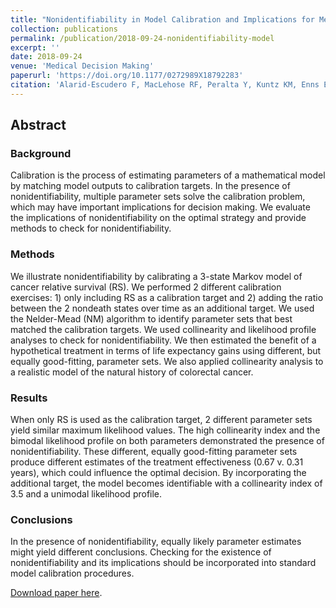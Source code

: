 ```yaml
---
title: "Nonidentifiability in Model Calibration and Implications for Medical Decision Making"
collection: publications
permalink: /publication/2018-09-24-nonidentifiability-model
excerpt: ''
date: 2018-09-24
venue: 'Medical Decision Making'
paperurl: 'https://doi.org/10.1177/0272989X18792283'
citation: 'Alarid-Escudero F, MacLehose RF, Peralta Y, Kuntz KM, Enns EA. Non-identifiability in model calibration and implications to medical decision making. Medical Decision Making, 2018;38(7):810-21. https://doi.org/10.1177/0272989X18792283'
---
```

## Abstract
### Background
Calibration is the process of estimating parameters of a mathematical model by matching model outputs to calibration targets. In the presence of nonidentifiability, multiple parameter sets solve the calibration problem, which may have important implications for decision making. We evaluate the implications of nonidentifiability on the optimal strategy and provide methods to check for nonidentifiability.

### Methods
We illustrate nonidentifiability by calibrating a 3-state Markov model of cancer relative survival (RS). We performed 2 different calibration exercises: 1) only including RS as a calibration target and 2) adding the ratio between the 2 nondeath states over time as an additional target. We used the Nelder-Mead (NM) algorithm to identify parameter sets that best matched the calibration targets. We used collinearity and likelihood profile analyses to check for nonidentifiability. We then estimated the benefit of a hypothetical treatment in terms of life expectancy gains using different, but equally good-fitting, parameter sets. We also applied collinearity analysis to a realistic model of the natural history of colorectal cancer.

### Results
When only RS is used as the calibration target, 2 different parameter sets yield similar maximum likelihood values. The high collinearity index and the bimodal likelihood profile on both parameters demonstrated the presence of nonidentifiability. These different, equally good-fitting parameter sets produce different estimates of the treatment effectiveness (0.67 v. 0.31 years), which could influence the optimal decision. By incorporating the additional target, the model becomes identifiable with a collinearity index of 3.5 and a unimodal likelihood profile.

### Conclusions 
In the presence of nonidentifiability, equally likely parameter estimates might yield different conclusions. Checking for the existence of nonidentifiability and its implications should be incorporated into standard model calibration procedures.

[Download paper here](https://doi.org/10.1177/0272989X18792283).
